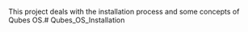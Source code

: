 This project deals with the installation process and some concepts of Qubes OS.# Qubes_OS_Installation
